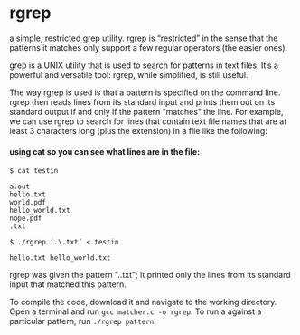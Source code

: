 # rgrep
a simple, restricted grep utility. rgrep is “restricted” in the sense that the patterns it matches only support a few regular operators (the easier ones).

grep is a UNIX utility that is used to search for patterns in text files. It’s a powerful and versatile tool: rgrep, while simplified, is still useful.

The way rgrep is used is that a pattern is specified on the command line. rgrep then reads lines from its standard input and prints them out on its standard output if and only if the pattern “matches” the line. For example, we can use rgrep to search for lines that contain text file names that are at least 3 characters long (plus the extension) in a file like the following:
#### using cat so you can see what lines are in the file:
```
$ cat testin

a.out
hello.txt
world.pdf
hello_world.txt
nope.pdf
.txt

$ ./rgrep ‘.\.txt’ < testin

hello.txt hello_world.txt
```
rgrep was given the pattern ".\.txt"; it printed only the lines from its standard input that matched this pattern.

To compile the code, download it and navigate to the working directory. Open a terminal and run `gcc matcher.c -o rgrep`.
To run a against a particular pattern, run `./rgrep pattern` 
